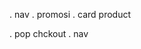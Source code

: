 <!-- ✅ done -->
. nav
. promosi
. card product


<!-- ♻ error & bug -->


<!--❌ next -->
. pop chckout
. nav